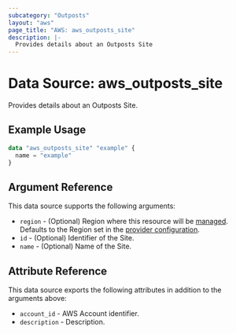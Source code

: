 ```yaml
---
subcategory: "Outposts"
layout: "aws"
page_title: "AWS: aws_outposts_site"
description: |-
  Provides details about an Outposts Site
---
```


# Data Source: aws_outposts_site

Provides details about an Outposts Site.

## Example Usage

```terraform
data "aws_outposts_site" "example" {
  name = "example"
}
```

## Argument Reference

This data source supports the following arguments:

* `region` - (Optional) Region where this resource will be [managed](https://docs.aws.amazon.com/general/latest/gr/rande.html#regional-endpoints). Defaults to the Region set in the [provider configuration](https://registry.terraform.io/providers/hashicorp/aws/latest/docs#aws-configuration-reference).
* `id` - (Optional) Identifier of the Site.
* `name` - (Optional) Name of the Site.

## Attribute Reference

This data source exports the following attributes in addition to the arguments above:

* `account_id` - AWS Account identifier.
* `description` - Description.
